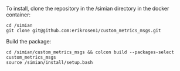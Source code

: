To install, clone the repository in the /simian directory in the docker container: 
```
cd /simian
git clone git@github.com:erikrosen1/custom_metrics_msgs.git
```

Build the package:
```
cd /simian/custom_metrics_msgs && colcon build --packages-select custom_metrics_msgs
source /simian/install/setup.bash
```
